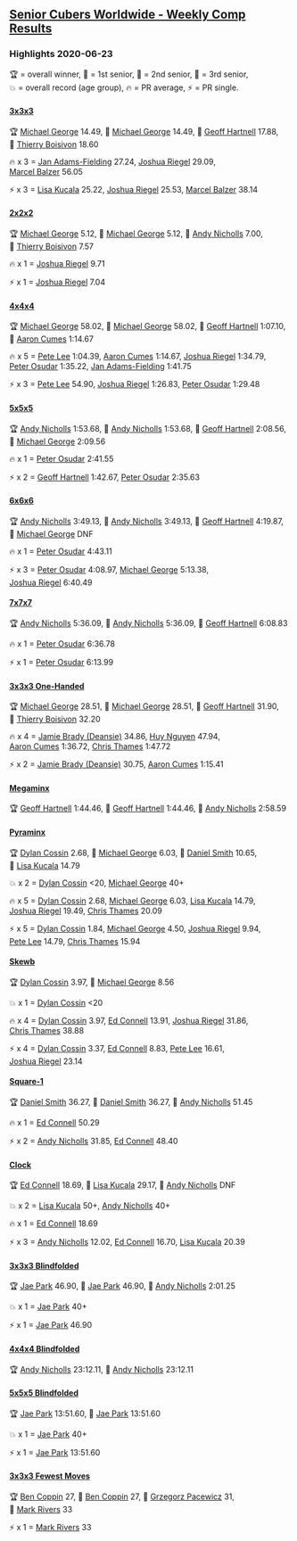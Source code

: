 <style>table {white-space: nowrap;}</style>

## [Senior Cubers Worldwide - Weekly Comp Results](/scw-comp/results/)
### Highlights 2020-06-23

<span style="white-space: nowrap;">🏆 = overall winner</span>, <span style="white-space: nowrap;">🥇 = 1st senior</span>, <span style="white-space: nowrap;">🥈 = 2nd senior</span>, <span style="white-space: nowrap;">🥉 = 3rd senior</span>, <span style="white-space: nowrap;">💥 = overall record (age group)</span>, <span style="white-space: nowrap;">🔥 = PR average</span>, <span style="white-space: nowrap;">⚡ = PR single</span>.

#### [3x3x3](333.md)

<span style="white-space: nowrap;">🏆 [Michael George](../../persons/michael_george/333.md) 14.49</span>, <span style="white-space: nowrap;">🥇 [Michael George](../../persons/michael_george/333.md) 14.49</span>, <span style="white-space: nowrap;">🥈 [Geoff Hartnell](../../persons/geoff_hartnell/333.md) 17.88</span>, <span style="white-space: nowrap;">🥉 [Thierry Boisivon](../../persons/thierry_boisivon/333.md) 18.60</span>

🔥 x 3 = <span style="white-space: nowrap;">[Jan Adams-Fielding](../../persons/jan_adams_fielding/333.md) 27.24</span>, <span style="white-space: nowrap;">[Joshua Riegel](../../persons/joshua_riegel/333.md) 29.09</span>, <span style="white-space: nowrap;">[Marcel Balzer](../../persons/marcel_balzer/333.md) 56.05</span>

⚡ x 3 = <span style="white-space: nowrap;">[Lisa Kucala](../../persons/lisa_kucala/333.md) 25.22</span>, <span style="white-space: nowrap;">[Joshua Riegel](../../persons/joshua_riegel/333.md) 25.53</span>, <span style="white-space: nowrap;">[Marcel Balzer](../../persons/marcel_balzer/333.md) 38.14</span>

#### [2x2x2](222.md)

<span style="white-space: nowrap;">🏆 [Michael George](../../persons/michael_george/222.md) 5.12</span>, <span style="white-space: nowrap;">🥇 [Michael George](../../persons/michael_george/222.md) 5.12</span>, <span style="white-space: nowrap;">🥈 [Andy Nicholls](../../persons/andy_nicholls/222.md) 7.00</span>, <span style="white-space: nowrap;">🥉 [Thierry Boisivon](../../persons/thierry_boisivon/222.md) 7.57</span>

🔥 x 1 = <span style="white-space: nowrap;">[Joshua Riegel](../../persons/joshua_riegel/222.md) 9.71</span>

⚡ x 1 = <span style="white-space: nowrap;">[Joshua Riegel](../../persons/joshua_riegel/222.md) 7.04</span>

#### [4x4x4](444.md)

<span style="white-space: nowrap;">🏆 [Michael George](../../persons/michael_george/444.md) 58.02</span>, <span style="white-space: nowrap;">🥇 [Michael George](../../persons/michael_george/444.md) 58.02</span>, <span style="white-space: nowrap;">🥈 [Geoff Hartnell](../../persons/geoff_hartnell/444.md) 1:07.10</span>, <span style="white-space: nowrap;">🥉 [Aaron Cumes](../../persons/aaron_cumes/444.md) 1:14.67</span>

🔥 x 5 = <span style="white-space: nowrap;">[Pete Lee](../../persons/pete_lee/444.md) 1:04.39</span>, <span style="white-space: nowrap;">[Aaron Cumes](../../persons/aaron_cumes/444.md) 1:14.67</span>, <span style="white-space: nowrap;">[Joshua Riegel](../../persons/joshua_riegel/444.md) 1:34.79</span>, <span style="white-space: nowrap;">[Peter Osudar](../../persons/peter_osudar/444.md) 1:35.22</span>, <span style="white-space: nowrap;">[Jan Adams-Fielding](../../persons/jan_adams_fielding/444.md) 1:41.75</span>

⚡ x 3 = <span style="white-space: nowrap;">[Pete Lee](../../persons/pete_lee/444.md) 54.90</span>, <span style="white-space: nowrap;">[Joshua Riegel](../../persons/joshua_riegel/444.md) 1:26.83</span>, <span style="white-space: nowrap;">[Peter Osudar](../../persons/peter_osudar/444.md) 1:29.48</span>

#### [5x5x5](555.md)

<span style="white-space: nowrap;">🏆 [Andy Nicholls](../../persons/andy_nicholls/555.md) 1:53.68</span>, <span style="white-space: nowrap;">🥇 [Andy Nicholls](../../persons/andy_nicholls/555.md) 1:53.68</span>, <span style="white-space: nowrap;">🥈 [Geoff Hartnell](../../persons/geoff_hartnell/555.md) 2:08.56</span>, <span style="white-space: nowrap;">🥉 [Michael George](../../persons/michael_george/555.md) 2:09.56</span>

🔥 x 1 = <span style="white-space: nowrap;">[Peter Osudar](../../persons/peter_osudar/555.md) 2:41.55</span>

⚡ x 2 = <span style="white-space: nowrap;">[Geoff Hartnell](../../persons/geoff_hartnell/555.md) 1:42.67</span>, <span style="white-space: nowrap;">[Peter Osudar](../../persons/peter_osudar/555.md) 2:35.63</span>

#### [6x6x6](666.md)

<span style="white-space: nowrap;">🏆 [Andy Nicholls](../../persons/andy_nicholls/666.md) 3:49.13</span>, <span style="white-space: nowrap;">🥇 [Andy Nicholls](../../persons/andy_nicholls/666.md) 3:49.13</span>, <span style="white-space: nowrap;">🥈 [Geoff Hartnell](../../persons/geoff_hartnell/666.md) 4:19.87</span>, <span style="white-space: nowrap;">🥉 [Michael George](../../persons/michael_george/666.md) DNF</span>

🔥 x 1 = <span style="white-space: nowrap;">[Peter Osudar](../../persons/peter_osudar/666.md) 4:43.11</span>

⚡ x 3 = <span style="white-space: nowrap;">[Peter Osudar](../../persons/peter_osudar/666.md) 4:08.97</span>, <span style="white-space: nowrap;">[Michael George](../../persons/michael_george/666.md) 5:13.38</span>, <span style="white-space: nowrap;">[Joshua Riegel](../../persons/joshua_riegel/666.md) 6:40.49</span>

#### [7x7x7](777.md)

<span style="white-space: nowrap;">🏆 [Andy Nicholls](../../persons/andy_nicholls/777.md) 5:36.09</span>, <span style="white-space: nowrap;">🥇 [Andy Nicholls](../../persons/andy_nicholls/777.md) 5:36.09</span>, <span style="white-space: nowrap;">🥈 [Geoff Hartnell](../../persons/geoff_hartnell/777.md) 6:08.83</span>

🔥 x 1 = <span style="white-space: nowrap;">[Peter Osudar](../../persons/peter_osudar/777.md) 6:36.78</span>

⚡ x 1 = <span style="white-space: nowrap;">[Peter Osudar](../../persons/peter_osudar/777.md) 6:13.99</span>

#### [3x3x3 One-Handed](333oh.md)

<span style="white-space: nowrap;">🏆 [Michael George](../../persons/michael_george/333oh.md) 28.51</span>, <span style="white-space: nowrap;">🥇 [Michael George](../../persons/michael_george/333oh.md) 28.51</span>, <span style="white-space: nowrap;">🥈 [Geoff Hartnell](../../persons/geoff_hartnell/333oh.md) 31.90</span>, <span style="white-space: nowrap;">🥉 [Thierry Boisivon](../../persons/thierry_boisivon/333oh.md) 32.20</span>

🔥 x 4 = <span style="white-space: nowrap;">[Jamie Brady (Deansie)](../../persons/jamie_brady/333oh.md) 34.86</span>, <span style="white-space: nowrap;">[Huy Nguyen](../../persons/huy_nguyen/333oh.md) 47.94</span>, <span style="white-space: nowrap;">[Aaron Cumes](../../persons/aaron_cumes/333oh.md) 1:36.72</span>, <span style="white-space: nowrap;">[Chris Thames](../../persons/chris_thames/333oh.md) 1:47.72</span>

⚡ x 2 = <span style="white-space: nowrap;">[Jamie Brady (Deansie)](../../persons/jamie_brady/333oh.md) 30.75</span>, <span style="white-space: nowrap;">[Aaron Cumes](../../persons/aaron_cumes/333oh.md) 1:15.41</span>

#### [Megaminx](minx.md)

<span style="white-space: nowrap;">🏆 [Geoff Hartnell](../../persons/geoff_hartnell/minx.md) 1:44.46</span>, <span style="white-space: nowrap;">🥇 [Geoff Hartnell](../../persons/geoff_hartnell/minx.md) 1:44.46</span>, <span style="white-space: nowrap;">🥈 [Andy Nicholls](../../persons/andy_nicholls/minx.md) 2:58.59</span>

#### [Pyraminx](pyram.md)

<span style="white-space: nowrap;">🏆 [Dylan Cossin](../../persons/dylan_cossin/pyram.md) 2.68</span>, <span style="white-space: nowrap;">🥇 [Michael George](../../persons/michael_george/pyram.md) 6.03</span>, <span style="white-space: nowrap;">🥈 [Daniel Smith](../../persons/daniel_smith/pyram.md) 10.65</span>, <span style="white-space: nowrap;">🥉 [Lisa Kucala](../../persons/lisa_kucala/pyram.md) 14.79</span>

💥 x 2 = <span style="white-space: nowrap;">[Dylan Cossin](../../persons/dylan_cossin/pyram.md) <20</span>, <span style="white-space: nowrap;">[Michael George](../../persons/michael_george/pyram.md) 40+</span>

🔥 x 5 = <span style="white-space: nowrap;">[Dylan Cossin](../../persons/dylan_cossin/pyram.md) 2.68</span>, <span style="white-space: nowrap;">[Michael George](../../persons/michael_george/pyram.md) 6.03</span>, <span style="white-space: nowrap;">[Lisa Kucala](../../persons/lisa_kucala/pyram.md) 14.79</span>, <span style="white-space: nowrap;">[Joshua Riegel](../../persons/joshua_riegel/pyram.md) 19.49</span>, <span style="white-space: nowrap;">[Chris Thames](../../persons/chris_thames/pyram.md) 20.09</span>

⚡ x 5 = <span style="white-space: nowrap;">[Dylan Cossin](../../persons/dylan_cossin/pyram.md) 1.84</span>, <span style="white-space: nowrap;">[Michael George](../../persons/michael_george/pyram.md) 4.50</span>, <span style="white-space: nowrap;">[Joshua Riegel](../../persons/joshua_riegel/pyram.md) 9.94</span>, <span style="white-space: nowrap;">[Pete Lee](../../persons/pete_lee/pyram.md) 14.79</span>, <span style="white-space: nowrap;">[Chris Thames](../../persons/chris_thames/pyram.md) 15.94</span>

#### [Skewb](skewb.md)

<span style="white-space: nowrap;">🏆 [Dylan Cossin](../../persons/dylan_cossin/skewb.md) 3.97</span>, <span style="white-space: nowrap;">🥇 [Michael George](../../persons/michael_george/skewb.md) 8.56</span>

💥 x 1 = <span style="white-space: nowrap;">[Dylan Cossin](../../persons/dylan_cossin/skewb.md) <20</span>

🔥 x 4 = <span style="white-space: nowrap;">[Dylan Cossin](../../persons/dylan_cossin/skewb.md) 3.97</span>, <span style="white-space: nowrap;">[Ed Connell](../../persons/ed_connell/skewb.md) 13.91</span>, <span style="white-space: nowrap;">[Joshua Riegel](../../persons/joshua_riegel/skewb.md) 31.86</span>, <span style="white-space: nowrap;">[Chris Thames](../../persons/chris_thames/skewb.md) 38.88</span>

⚡ x 4 = <span style="white-space: nowrap;">[Dylan Cossin](../../persons/dylan_cossin/skewb.md) 3.37</span>, <span style="white-space: nowrap;">[Ed Connell](../../persons/ed_connell/skewb.md) 8.83</span>, <span style="white-space: nowrap;">[Pete Lee](../../persons/pete_lee/skewb.md) 16.61</span>, <span style="white-space: nowrap;">[Joshua Riegel](../../persons/joshua_riegel/skewb.md) 23.14</span>

#### [Square-1](sq1.md)

<span style="white-space: nowrap;">🏆 [Daniel Smith](../../persons/daniel_smith/sq1.md) 36.27</span>, <span style="white-space: nowrap;">🥇 [Daniel Smith](../../persons/daniel_smith/sq1.md) 36.27</span>, <span style="white-space: nowrap;">🥈 [Andy Nicholls](../../persons/andy_nicholls/sq1.md) 51.45</span>

🔥 x 1 = <span style="white-space: nowrap;">[Ed Connell](../../persons/ed_connell/sq1.md) 50.29</span>

⚡ x 2 = <span style="white-space: nowrap;">[Andy Nicholls](../../persons/andy_nicholls/sq1.md) 31.85</span>, <span style="white-space: nowrap;">[Ed Connell](../../persons/ed_connell/sq1.md) 48.40</span>

#### [Clock](clock.md)

<span style="white-space: nowrap;">🏆 [Ed Connell](../../persons/ed_connell/clock.md) 18.69</span>, <span style="white-space: nowrap;">🥇 [Lisa Kucala](../../persons/lisa_kucala/clock.md) 29.17</span>, <span style="white-space: nowrap;">🥈 [Andy Nicholls](../../persons/andy_nicholls/clock.md) DNF</span>

💥 x 2 = <span style="white-space: nowrap;">[Lisa Kucala](../../persons/lisa_kucala/clock.md) 50+</span>, <span style="white-space: nowrap;">[Andy Nicholls](../../persons/andy_nicholls/clock.md) 40+</span>

🔥 x 1 = <span style="white-space: nowrap;">[Ed Connell](../../persons/ed_connell/clock.md) 18.69</span>

⚡ x 3 = <span style="white-space: nowrap;">[Andy Nicholls](../../persons/andy_nicholls/clock.md) 12.02</span>, <span style="white-space: nowrap;">[Ed Connell](../../persons/ed_connell/clock.md) 16.70</span>, <span style="white-space: nowrap;">[Lisa Kucala](../../persons/lisa_kucala/clock.md) 20.39</span>

#### [3x3x3 Blindfolded](333bf.md)

<span style="white-space: nowrap;">🏆 [Jae Park](../../persons/jae_park/333bf.md) 46.90</span>, <span style="white-space: nowrap;">🥇 [Jae Park](../../persons/jae_park/333bf.md) 46.90</span>, <span style="white-space: nowrap;">🥈 [Andy Nicholls](../../persons/andy_nicholls/333bf.md) 2:01.25</span>

💥 x 1 = <span style="white-space: nowrap;">[Jae Park](../../persons/jae_park/333bf.md) 40+</span>

⚡ x 1 = <span style="white-space: nowrap;">[Jae Park](../../persons/jae_park/333bf.md) 46.90</span>

#### [4x4x4 Blindfolded](444bf.md)

<span style="white-space: nowrap;">🏆 [Andy Nicholls](../../persons/andy_nicholls/444bf.md) 23:12.11</span>, <span style="white-space: nowrap;">🥇 [Andy Nicholls](../../persons/andy_nicholls/444bf.md) 23:12.11</span>

#### [5x5x5 Blindfolded](555bf.md)

<span style="white-space: nowrap;">🏆 [Jae Park](../../persons/jae_park/555bf.md) 13:51.60</span>, <span style="white-space: nowrap;">🥇 [Jae Park](../../persons/jae_park/555bf.md) 13:51.60</span>

💥 x 1 = <span style="white-space: nowrap;">[Jae Park](../../persons/jae_park/555bf.md) 40+</span>

⚡ x 1 = <span style="white-space: nowrap;">[Jae Park](../../persons/jae_park/555bf.md) 13:51.60</span>

#### [3x3x3 Fewest Moves](333fm.md)

<span style="white-space: nowrap;">🏆 [Ben Coppin](../../persons/ben_coppin/333fm.md) 27</span>, <span style="white-space: nowrap;">🥇 [Ben Coppin](../../persons/ben_coppin/333fm.md) 27</span>, <span style="white-space: nowrap;">🥈 [Grzegorz Pacewicz](../../persons/grzegorz_pacewicz/333fm.md) 31</span>, <span style="white-space: nowrap;">🥉 [Mark Rivers](../../persons/mark_rivers/333fm.md) 33</span>

⚡ x 1 = <span style="white-space: nowrap;">[Mark Rivers](../../persons/mark_rivers/333fm.md) 33</span>


<!-- Global site tag (gtag.js) - Google Analytics -->
<script async src="https://www.googletagmanager.com/gtag/js?id=UA-86348435-3"></script>
<script>window.dataLayer = window.dataLayer || []; function gtag() {dataLayer.push(arguments);} gtag('js', new Date()); gtag('config', 'UA-86348435-3');</script>
